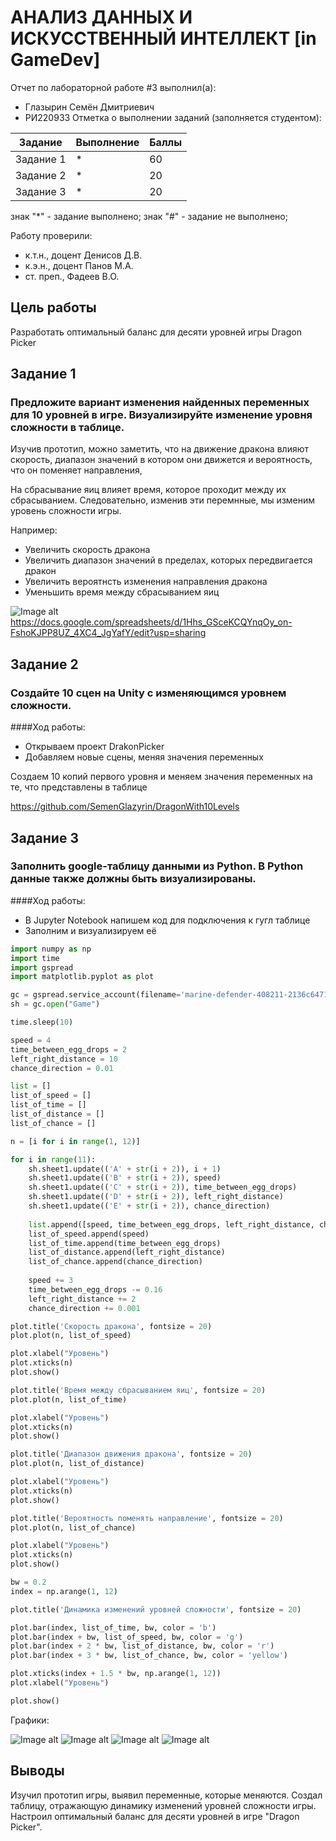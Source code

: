 # АНАЛИЗ ДАННЫХ И ИСКУССТВЕННЫЙ ИНТЕЛЛЕКТ [in GameDev]
Отчет по лабораторной работе #3 выполнил(а):
- Глазырин Семён Дмитриевич
- РИ220933
Отметка о выполнении заданий (заполняется студентом):

| Задание | Выполнение | Баллы |
| ------ | ------ | ------ |
| Задание 1 | * | 60 |
| Задание 2 | * | 20 |
| Задание 3 | * | 20 |

знак "*" - задание выполнено; знак "#" - задание не выполнено;

Работу проверили:
- к.т.н., доцент Денисов Д.В.
- к.э.н., доцент Панов М.А.
- ст. преп., Фадеев В.О.

## Цель работы
Разработать оптимальный баланс для десяти уровней игры Dragon Picker

## Задание 1
### Предложите вариант изменения найденных переменных для 10 уровней в игре. Визуализируйте изменение уровня сложности в таблице.
Изучив прототип, можно заметить, что на движение дракона влияют скорость, диапазон значений в котором они движется и вероятность, что он поменяет направления,

На сбрасывание яиц влияет время, которое проходит между их сбрасыванием.
Следовательно, изменив эти перемнные, мы изменим уровень сложности игры.  
  
Например:  
- Увеличить скорость дракона
- Увеличить диапазон значений в пределах, которых передвигается дракон
- Увеличить вероятнсть изменения направления дракона
- Уменьшить время между сбрасыванием яиц


![Image alt](https://github.com/SemenGlazyrin/Unity/blob/4f59bcb7339f4af731d10254e3ca8d846713709f/screens/lab3/tabl.png)
https://docs.google.com/spreadsheets/d/1Hhs_GSceKCQYnqOy_on-FshoKJPP8UZ_4XC4_JgYafY/edit?usp=sharing

## Задание 2
### Создайте 10 сцен на Unity с изменяющимся уровнем сложности.
####Ход работы:
- Открываем проект DrakonPicker
- Добавляем новые сцены, меняя значения переменных

Создаем 10 копий первого уровня и меняем значения переменных на те, что представлены в таблице

https://github.com/SemenGlazyrin/DragonWith10Levels

## Задание 3
### Заполнить google-таблицу данными из Python. В Python данные также должны быть визуализированы.
####Ход работы:
- В Jupyter Notebook напишем код для подключения к гугл таблице
- Заполним и визуализируем её

```py
import numpy as np
import time
import gspread
import matplotlib.pyplot as plot

gc = gspread.service_account(filename='marine-defender-408211-2136c6471e80.json')
sh = gc.open("Game")

time.sleep(10)

speed = 4
time_between_egg_drops = 2
left_right_distance = 10
chance_direction = 0.01

list = []
list_of_speed = []
list_of_time = []
list_of_distance = []
list_of_chance = []

n = [i for i in range(1, 12)]

for i in range(11):
    sh.sheet1.update(('A' + str(i + 2)), i + 1)
    sh.sheet1.update(('B' + str(i + 2)), speed)
    sh.sheet1.update(('C' + str(i + 2)), time_between_egg_drops)
    sh.sheet1.update(('D' + str(i + 2)), left_right_distance)
    sh.sheet1.update(('E' + str(i + 2)), chance_direction)
    
    list.append([speed, time_between_egg_drops, left_right_distance, chance_direction])
    list_of_speed.append(speed)
    list_of_time.append(time_between_egg_drops)
    list_of_distance.append(left_right_distance)
    list_of_chance.append(chance_direction)
    
    speed += 3
    time_between_egg_drops -= 0.16
    left_right_distance += 2
    chance_direction += 0.001

plot.title('Скорость дракона', fontsize = 20)
plot.plot(n, list_of_speed)

plot.xlabel("Уровень")
plot.xticks(n)
plot.show()

plot.title('Время между сбрасыванием яиц', fontsize = 20)
plot.plot(n, list_of_time)

plot.xlabel("Уровень")
plot.xticks(n)
plot.show()

plot.title('Диапазон движения дракона', fontsize = 20)
plot.plot(n, list_of_distance)

plot.xlabel("Уровень")
plot.xticks(n)
plot.show()

plot.title('Вероятность поменять направление', fontsize = 20)
plot.plot(n, list_of_chance)

plot.xlabel("Уровень")
plot.xticks(n)
plot.show()

bw = 0.2
index = np.arange(1, 12)

plot.title('Динамика изменений уровней сложности', fontsize = 20)

plot.bar(index, list_of_time, bw, color = 'b')
plot.bar(index + bw, list_of_speed, bw, color = 'g')
plot.bar(index + 2 * bw, list_of_distance, bw, color = 'r')
plot.bar(index + 3 * bw, list_of_chance, bw, color = 'yellow')

plot.xticks(index + 1.5 * bw, np.arange(1, 12))
plot.xlabel("Уровень")

plot.show()
```

Графики:

![Image alt](https://github.com/SemenGlazyrin/Unity/blob/480ddeb396ea80cb368ec026bdc7b13b9f53f6b2/screens/lab3/changeDir.png)
![Image alt](https://github.com/SemenGlazyrin/Unity/blob/480ddeb396ea80cb368ec026bdc7b13b9f53f6b2/screens/lab3/dir.png)
![Image alt](https://github.com/SemenGlazyrin/Unity/blob/480ddeb396ea80cb368ec026bdc7b13b9f53f6b2/screens/lab3/speed.png)
![Image alt](https://github.com/SemenGlazyrin/Unity/blob/480ddeb396ea80cb368ec026bdc7b13b9f53f6b2/screens/lab3/timeBtw.png)

## Выводы
Изучил прототип игры, выявил переменные, которые меняются. Создал таблицу, отражающую динамику изменений уровней сложности игры. Настроил оптимальный баланс для десяти уровней в игре "Dragon Picker".